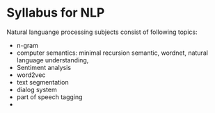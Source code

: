 # Syllabus for NLP

Natural languange processing subjects consist of following topics:

- n-gram
- computer semantics: minimal recursion semantic, wordnet, natural language understanding, 
- Sentiment analysis
- word2vec
- text segmentation
- dialog system
- part of speech tagging
- 
